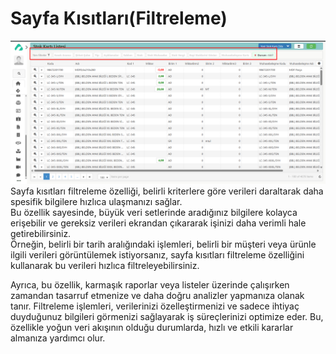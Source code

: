 
# Sayfa Kısıtları(Filtreleme)
![filtre](filtre.png "filtre")
Sayfa kısıtları filtreleme özelliği, belirli kriterlere göre verileri daraltarak daha spesifik bilgilere hızlıca ulaşmanızı sağlar.  
Bu özellik sayesinde, büyük veri setlerinde aradığınız bilgilere kolayca erişebilir ve gereksiz verileri ekrandan çıkararak işinizi daha verimli hale getirebilirsiniz.  
Örneğin, belirli bir tarih aralığındaki işlemleri, belirli bir müşteri veya ürünle ilgili verileri görüntülemek istiyorsanız, sayfa kısıtları filtreleme özelliğini kullanarak bu verileri hızlıca filtreleyebilirsiniz.

Ayrıca, bu özellik, karmaşık raporlar veya listeler üzerinde çalışırken zamandan tasarruf etmenize ve daha doğru analizler yapmanıza olanak tanır. 
Filtreleme işlemleri, verilerinizi özelleştirmenizi ve sadece ihtiyaç duyduğunuz bilgileri görmenizi sağlayarak iş süreçlerinizi optimize eder. 
Bu, özellikle yoğun veri akışının olduğu durumlarda, hızlı ve etkili kararlar almanıza yardımcı olur.

